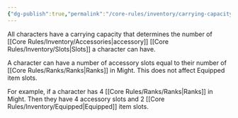 ```yaml
---
{"dg-publish":true,"permalink":"/core-rules/inventory/carrying-capacity/"}
---
```


All characters have a carrying capacity that determines the number of [[Core Rules/Inventory/Accessories\|accessory]] [[Core Rules/Inventory/Slots\|Slots]] a character can have.

A character can have a number of accessory slots equal to their number of [[Core Rules/Ranks/Ranks\|Ranks]] in Might. This does not affect Equipped item slots.

For example, if a character has 4 [[Core Rules/Ranks/Ranks\|Ranks]] in Might. Then they have 4 accessory slots and 2 [[Core Rules/Inventory/Equipped\|Equipped]] item slots.

